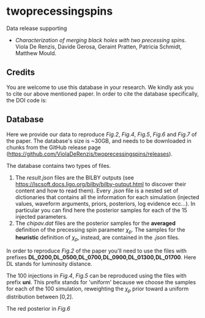 # twoprecessingspins

Data release supporting 

- _Characterization of merging black holes with two precessing spins_. Viola De Renzis, Davide Gerosa, Geraint Pratten, Patricia Schmidt, Matthew Mould.

## Credits

You are welcome to use this database in your research. We kindly ask you to cite our above mentioned paper. In order to cite the database specifically, the DOI code is:


## Database

Here we provide our data to reproduce _Fig.2_, _Fig.4_, _Fig.5_, _Fig.6_ and _Fig.7_ of the paper.
The database's size is ~30GB, and needs to be downloaded in chunks from the GitHub release page (https://github.com/ViolaDeRenzis/twoprecessingspins/releases). 

The database contains two types of files. 

1) The _result.json_ files are the BILBY outputs (see https://lscsoft.docs.ligo.org/bilby/bilby-output.html to discover their content and how to read them). Every _.json_ file is a nested set of dictionaries that contains all the information for each simulation (injected values, waveform arguments, priors, posteriors, log evidence ecc...). In particular you can find here the posterior samples for each of the 15 injected parameters.
2) The _chipav.dat_ files are the posterior samples for the **averaged** definition of the precessing spin parameter $\chi_{p}$. The samples for the  **heuristic** definition of $\chi_{p}$, instead, are contained in the _.json_ files.

In order to reproduce _Fig.2_ of the paper you'll need to use the files with prefixes **DL_0200,DL_0500,DL_0700,DL_0900,DL_01300,DL_01700**. Here DL stands for luminosity distance.

The 100 injections in _Fig.4_, _Fig.5_ can be reproduced using the files with prefix **uni**. This prefix stands for 'uniform' because we choose the samples for each of the 100 simulation, reweighting the $\chi_{p}$ prior toward a uniform distribution between [0,2].

The red posterior in _Fig.6_ 




